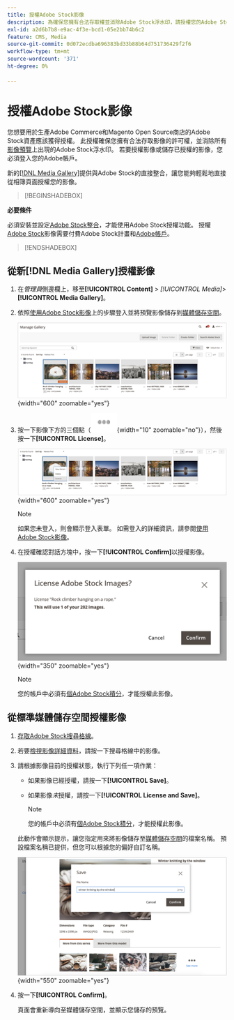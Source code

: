 ```yaml
---
title: 授權Adobe Stock影像
description: 為確保您擁有合法存取權並消除Adobe Stock浮水印，請授權您的Adobe Stock影像。
exl-id: a2d6b7b8-e9ac-4f3e-bcd1-05e2bb74b6c2
feature: CMS, Media
source-git-commit: 0d072ecdba696383bd33b88b64d751736429f2f6
workflow-type: tm+mt
source-wordcount: '371'
ht-degree: 0%

---
```


# 授權Adobe Stock影像

您想要用於生產Adobe Commerce和Magento Open Source商店的Adobe Stock資產應該獲得授權。 此授權確保您擁有合法存取影像的許可權，並消除所有[影像預覽](./adobe-stock-save-preview.md)上出現的Adobe Stock浮水印。 若要授權影像或儲存已授權的影像，您必須登入您的Adobe帳戶。

新的[[!DNL Media Gallery]](media-gallery.md)提供與Adobe Stock的直接整合，讓您能夠輕鬆地直接從相簿頁面授權您的影像。

>[!BEGINSHADEBOX]

**必要條件**

必須安裝並設定[Adobe Stock整合](./adobe-stock.md)，才能使用Adobe Stock授權功能。 授權[Adobe Stock][adobe-stock]影像需要付費Adobe Stock計畫和[Adobe帳戶][adobe-signin]。

>[!ENDSHADEBOX]

## 從新[!DNL Media Gallery]授權影像

1. 在&#x200B;_管理員_&#x200B;側邊欄上，移至&#x200B;**[!UICONTROL Content]** > _[!UICONTROL Media]_>**[!UICONTROL Media Gallery]**。

1. 依照[使用Adobe Stock影像](./adobe-stock-manage.md)上的步驟登入並將預覽影像儲存到[媒體儲存空間](./media-storage.md)。

   ![已儲存預覽影像](./assets/adobe-stock-gallery-unlicensed.png){width="600" zoomable="yes"}

1. 按一下影像下方的三個點（![資產功能表圖示](./assets/media-gallery-asset-menu-icon.png){width="10" zoomable="no"}），然後按一下&#x200B;**[!UICONTROL License]**。

   ![Adobe Stock影像動作](./assets/adobe-stock-gallery-image-actions.png){width="600" zoomable="yes"}

   >[!NOTE]
   >
   >如果您未登入，則會顯示登入表單。 如需登入的詳細資訊，請參閱[使用Adobe Stock影像](./adobe-stock-manage.md)。

1. 在授權確認對話方塊中，按一下&#x200B;**[!UICONTROL Confirm]**&#x200B;以授權影像。

   ![授權確認](./assets/adobe-stock-gallery-license-confirm.png){width="350" zoomable="yes"}

   >[!NOTE]
   >
   >您的帳戶中必須有[個Adobe Stock積分][stock-credits]，才能授權此影像。

## 從標準媒體儲存空間授權影像

1. [存取Adobe Stock搜尋格線][access-search]。

1. 若要[檢視影像詳細資料][view-details]，請按一下搜尋格線中的影像。

1. 請根據影像目前的授權狀態，執行下列任一項作業：

   - 如果影像已經授權，請按一下&#x200B;**[!UICONTROL Save]**。

   - 如果影像&#x200B;_未_&#x200B;授權，請按一下&#x200B;**[!UICONTROL License and Save]**。

     >[!NOTE]
     >
     >您的帳戶中必須有[個Adobe Stock積分][stock-credits]，才能授權此影像。

   此動作會顯示提示，讓您指定用來將影像儲存至[媒體儲存空間](./media-storage.md)的檔案名稱。 預設檔案名稱已提供，但您可以根據您的偏好自訂名稱。

   ![儲存Adobe Stock授權的影像](./assets/adobe-stock-save-licensed.png){width="550" zoomable="yes"}

1. 按一下&#x200B;**[!UICONTROL Confirm]**。

   頁面會重新導向至媒體儲存空間，並顯示您儲存的預覽。

[access-search]: adobe-stock-manage.md#access-the-adobe-stock-search-grid
[view-details]: adobe-stock-manage.md#view-image-details
[stock-credits]: https://helpx.adobe.com/tw/stock/help/credit-packs.html
[adobe-stock]: https://stock.adobe.com
[adobe-signin]: https://helpx.adobe.com/tw/manage-account/using/access-adobe-id-account.html
